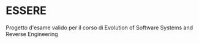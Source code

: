 # ESSERE
Progetto d'esame valido per il corso di Evolution of Software Systems and Reverse Engineering
